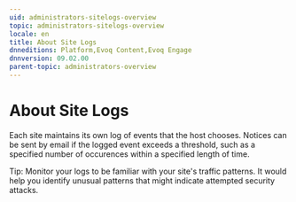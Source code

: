 ```yaml
---
uid: administrators-sitelogs-overview
topic: administrators-sitelogs-overview
locale: en
title: About Site Logs
dnneditions: Platform,Evoq Content,Evoq Engage
dnnversion: 09.02.00
parent-topic: administrators-overview
---
```


# About Site Logs

Each site maintains its own log of events that the host chooses. Notices can be sent by email if the logged event exceeds a threshold, such as a specified number of occurences within a specified length of time.

Tip: Monitor your logs to be familiar with your site's traffic patterns. It would help you identify unusual patterns that might indicate attempted security attacks.